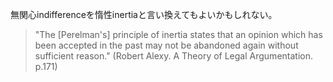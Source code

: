 無関心indifferenceを惰性inertiaと言い換えてもよいかもしれない。

> "The [Perelman's] principle of inertia states that an opinion which has been accepted in the past may not be abandoned again without sufficient reason." (Robert Alexy. A Theory of Legal Argumentation. p.171)
